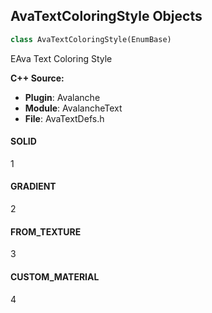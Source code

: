 ## AvaTextColoringStyle Objects

```python
class AvaTextColoringStyle(EnumBase)
```

EAva Text Coloring Style

**C++ Source:**

- **Plugin**: Avalanche
- **Module**: AvalancheText
- **File**: AvaTextDefs.h

<a id="unreal.AvaTextColoringStyle.SOLID"></a>

#### SOLID

1

<a id="unreal.AvaTextColoringStyle.GRADIENT"></a>

#### GRADIENT

2

<a id="unreal.AvaTextColoringStyle.FROM_TEXTURE"></a>

#### FROM_TEXTURE

3

<a id="unreal.AvaTextColoringStyle.CUSTOM_MATERIAL"></a>

#### CUSTOM_MATERIAL

4

<a id="unreal.AvaTextTranslucency"></a>